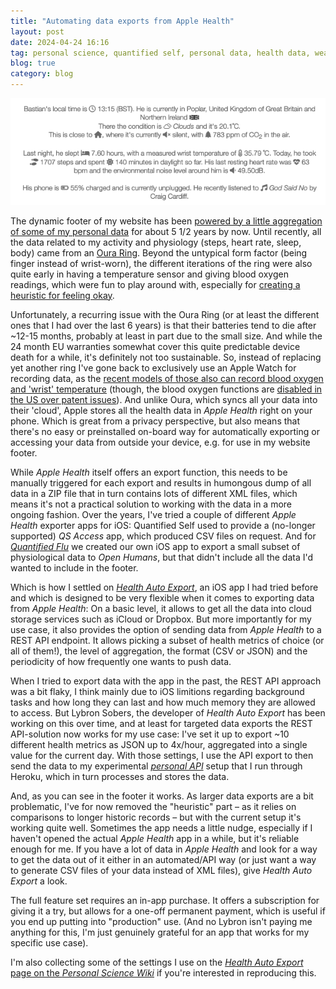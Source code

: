 ```yaml
---
title: "Automating data exports from Apple Health"
layout: post
date: 2024-04-24 16:16
tag: personal science, quantified self, personal data, health data, wearables, apple health, apple watch
blog: true
category: blog
---
```


[![A screenshot of this website's footer. Showing different personal data, including physiological, weather, location etc."](/assets/images/2024-04-24-footer.png)](/assets/images/2024-04-24-footer.png)

The dynamic footer of my website has been [powered by a little aggregation of some of my personal data](https://tzovar.as/a-personal-api/) for about 5 1/2 years by now. Until recently, all the data related to my activity and physiology (steps, heart rate, sleep, body) came from an [Oura Ring](https://wiki.openhumans.org/wiki/Oura_Ring). Beyond the untypical form factor (being finger instead of wrist-worn), the different iterations of the ring were also quite early in having a temperature sensor and giving blood oxygen readings, which were fun to play around with, especially for [creating a heuristic for feeling okay](https://tzovar.as/heuristic/). 

Unfortunately, a recurring issue with the Oura Ring (or at least the different ones that I had over the last 6 years) is that their batteries tend to die after ~12-15 months, probably at least in part due to the small size. And while the 24 month EU warranties somewhat cover this quite predictable device death for a while, it's definitely not too sustainable. So, instead of replacing yet another ring I've gone back to exclusively use an Apple Watch for recording data, as the [recent models of those also can record blood oxygen and 'wrist' temperature](https://wiki.openhumans.org/wiki/Apple_Watch) (though, the blood oxygen functions are [disabled in the US over patent issues](https://www.theverge.com/2024/1/17/24041945/apple-watch-series-9-ultra-2-blood-oxygen-ban)). And unlike Oura, which syncs all your data into their 'cloud', Apple stores all the health data in _Apple Health_ right on your phone. Which is great from a privacy perspective, but also means that there's no easy or preinstalled on-board way for automatically exporting or accessing your data from outside your device, e.g. for use in my website footer.

While _Apple Health_ itself offers an export function, this needs to be manually triggered for each export and results in humongous dump of all data in a ZIP file that in turn contains lots of different XML files, which means it's not a practical solution to working with the data in a more ongoing fashion. Over the years, I've tried a couple of different _Apple Health_ exporter apps for iOS: Quantified Self used to provide a (no-longer supported) _QS Access_ app, which produced CSV files on request. And for [_Quantified Flu_](https://quantifiedflu.org/) we created our own iOS app to export a small subset of physiological data to _Open Humans_, but that didn't include all the data I'd wanted to include in the footer. 

Which is how I settled on [_Health Auto Export_](https://wiki.openhumans.org/wiki/Health_Auto_Export_(Apple)), an iOS app I had tried before and which is designed to be very flexible when it comes to exporting data from _Apple Health_: On a basic level, it allows to get all the data into cloud storage services such as iCloud or Dropbox. But more importantly for my use case, it also provides the option of sending data from _Apple Health_ to a REST API endpoint. It allows picking a subset of health metrics of choice (or all of them!), the level of aggregation, the format (CSV or JSON) and the periodicity of how frequently one wants to push data.

When I tried to export data with the app in the past, the REST API approach was a bit flaky, I think mainly due to iOS limitions regarding background tasks and how long they can last and how much memory they are allowed to access. But Lybron Sobers, the developer of _Health Auto Export_ has been working on this over time, and at least for targeted data exports the REST API-solution now works for my use case: I've set it up to export ~10 different health metrics as JSON up to 4x/hour, aggregated into a single value for the current day. With those settings, I use the API export to then send the data to my experimental [_personal API_](https://github.com/gedankenstuecke/personal-api) setup that I run through Heroku, which in turn processes and stores the data.

And, as you can see in the footer it works. As larger data exports are a bit problematic, I've for now removed the "heuristic" part – as it relies on comparisons to longer historic records – but with the current setup it's working quite well. Sometimes the app needs a little nudge, especially if I haven't opened the actual _Apple Health_ app in a while, but it's reliable enough for me. If you have a lot of data in _Apple Health_ and look for a way to get the data out of it either in an automated/API way (or just want a way to generate CSV files of your data instead of XML files), give _Health Auto Export_ a look. 

The full feature set requires an in-app purchase. It offers a subscription for giving it a try, but allows for a one-off permanent payment, which is useful if you end up putting into "production" use. (And no Lybron isn't paying me anything for this, I'm just genuinely grateful for an app that works for my specific use case). 

I'm also collecting some of the settings I use on the [_Health Auto Export_ page on the _Personal Science Wiki_](https://wiki.openhumans.org/wiki/Health_Auto_Export_(Apple)) if you're interested in reproducing this.